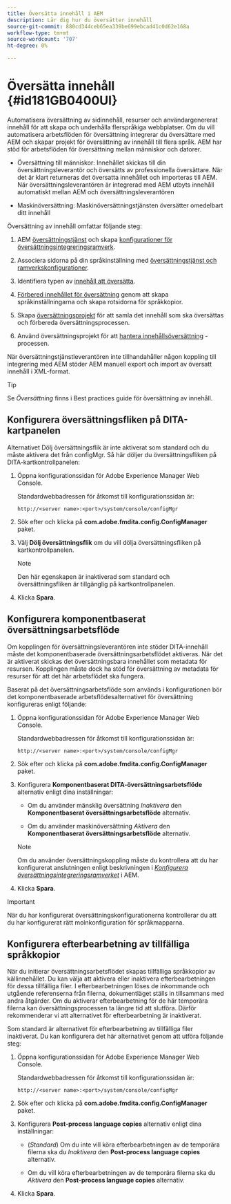 ```yaml
---
title: Översätta innehåll i AEM
description: Lär dig hur du översätter innehåll
source-git-commit: 880cd344ceb65ea339be699ebcad41c0d62e168a
workflow-type: tm+mt
source-wordcount: '707'
ht-degree: 0%

---
```


# Översätta innehåll {#id181GB0400UI}

Automatisera översättning av sidinnehåll, resurser och användargenererat innehåll för att skapa och underhålla flerspråkiga webbplatser. Om du vill automatisera arbetsflöden för översättning integrerar du översättare med AEM och skapar projekt för översättning av innehåll till flera språk. AEM har stöd för arbetsflöden för översättning mellan människor och datorer.

- Översättning till människor: Innehållet skickas till din översättningsleverantör och översätts av professionella översättare. När det är klart returneras det översatta innehållet och importeras till AEM. När översättningsleverantören är integrerad med AEM utbyts innehåll automatiskt mellan AEM och översättningsleverantören

- Maskinöversättning: Maskinöversättningstjänsten översätter omedelbart ditt innehåll


Översättning av innehåll omfattar följande steg:

1. AEM [översättningstjänst](https://helpx.adobe.com/experience-manager/6-5/sites/administering/using/tc-tic.html#ConnectingtoaTranslationServiceProvider) och skapa [konfigurationer för översättningsintegreringsramverk](https://helpx.adobe.com/experience-manager/6-5/sites/administering/using/tc-tic.html#CreatingaTranslationIntegrationConfiguration).

1. Associera sidorna på din språkinställning med [översättningstjänst och ramverkskonfigurationer](https://helpx.adobe.com/experience-manager/6-5/sites/administering/using/tc-tic.html#ConfiguringPagesforTranslation).

1. Identifiera typen av [innehåll att översätta](https://helpx.adobe.com/experience-manager/6-5/sites/administering/using/tc-rules.html).

1. [Förbered innehållet för översättning](https://helpx.adobe.com/experience-manager/6-5/sites/administering/using/tc-prep.html) genom att skapa språkinställningarna och skapa rotsidorna för språkkopior.

1. Skapa [översättningsprojekt](https://helpx.adobe.com/experience-manager/6-5/sites/administering/using/tc-manage.html) för att samla det innehåll som ska översättas och förbereda översättningsprocessen.

1. Använd översättningsprojekt för att [hantera innehållsöversättning](https://helpx.adobe.com/experience-manager/6-5/sites/administering/using/tc-manage.html) -processen.


När översättningstjänstleverantören inte tillhandahåller någon koppling till integrering med AEM stöder AEM manuell export och import av översatt innehåll i XML-format.

>[!TIP]
>
> Se *Översättning* finns i Best practices guide för översättning av innehåll.

## Konfigurera översättningsfliken på DITA-kartpanelen

Alternativet Dölj översättningsflik är inte aktiverat som standard och du måste aktivera det från configMgr. Så här döljer du översättningsfliken på DITA-kartkontrollpanelen:

1. Öppna konfigurationssidan för Adobe Experience Manager Web Console.

   Standardwebbadressen för åtkomst till konfigurationssidan är:

   ```http
   http://<server name>:<port>/system/console/configMgr
   ```

1. Sök efter och klicka på **com.adobe.fmdita.config.ConfigManager** paket.

1. Välj **Dölj översättningsflik** om du vill dölja översättningsfliken på kartkontrollpanelen.

   >[!NOTE]
   >
   > Den här egenskapen är inaktiverad som standard och översättningsfliken är tillgänglig på kartkontrollpanelen.

1. Klicka **Spara**.

## Konfigurera komponentbaserat översättningsarbetsflöde

Om kopplingen för översättningsleverantören inte stöder DITA-innehåll måste det komponentbaserade översättningsarbetsflödet aktiveras. När det är aktiverat skickas det översättningsbara innehållet som metadata för resursen. Kopplingen måste dock ha stöd för översättning av metadata för resurser för att det här arbetsflödet ska fungera.

Baserat på det översättningsarbetsflöde som används i konfigurationen bör det komponentbaserade arbetsflödesalternativet för översättning konfigureras enligt följande:

1. Öppna konfigurationssidan för Adobe Experience Manager Web Console.

   Standardwebbadressen för åtkomst till konfigurationssidan är:

   ```http
   http://<server name>:<port>/system/console/configMgr
   ```

1. Sök efter och klicka på **com.adobe.fmdita.config.ConfigManager** paket.

1. Konfigurera **Komponentbaserat DITA-översättningsarbetsflöde** alternativ enligt dina inställningar:

   - Om du använder mänsklig översättning *Inaktivera* den **Komponentbaserat översättningsarbetsflöde** alternativ.

   - Om du använder maskinöversättning *Aktivera* den **Komponentbaserat översättningsarbetsflöde** alternativ.

   >[!NOTE]
   >
   > Om du använder översättningskoppling måste du kontrollera att du har konfigurerat anslutningen enligt beskrivningen i *[Konfigurera översättningsintegreringsramverket](https://helpx.adobe.com/experience-manager/6-5/sites/administering/using/tc-tic.html)* i AEM.

1. Klicka **Spara**.


>[!IMPORTANT]
>
> När du har konfigurerat översättningskonfigurationerna kontrollerar du att du har konfigurerat rätt molnkonfiguration för språkmapparna.

## Konfigurera efterbearbetning av tillfälliga språkkopior

När du initierar översättningsarbetsflödet skapas tillfälliga språkkopior av källinnehållet. Du kan välja att aktivera eller inaktivera efterbearbetningen för dessa tillfälliga filer. I efterbearbetningen löses de inkommande och utgående referenserna från filerna, dokumentläget ställs in tillsammans med andra åtgärder. Om du aktiverar efterbearbetning för de här temporära filerna kan översättningsprocessen ta längre tid att slutföra. Därför rekommenderar vi att alternativet för efterbearbetning är inaktiverat.

Som standard är alternativet för efterbearbetning av tillfälliga filer inaktiverat. Du kan konfigurera det här alternativet genom att utföra följande steg:

1. Öppna konfigurationssidan för Adobe Experience Manager Web Console.

   Standardwebbadressen för åtkomst till konfigurationssidan är:

   ```http
   http://<server name>:<port>/system/console/configMgr
   ```

1. Sök efter och klicka på **com.adobe.fmdita.config.ConfigManager** paket.

1. Konfigurera **Post-process language copies** alternativ enligt dina inställningar:

   - \(*Standard*\) Om du inte vill köra efterbearbetningen av de temporära filerna ska du *Inaktivera* den **Post-process language copies** alternativ.

   - Om du vill köra efterbearbetningen av de temporära filerna ska du *Aktivera* den **Post-process language copies** alternativ.

1. Klicka **Spara**.
